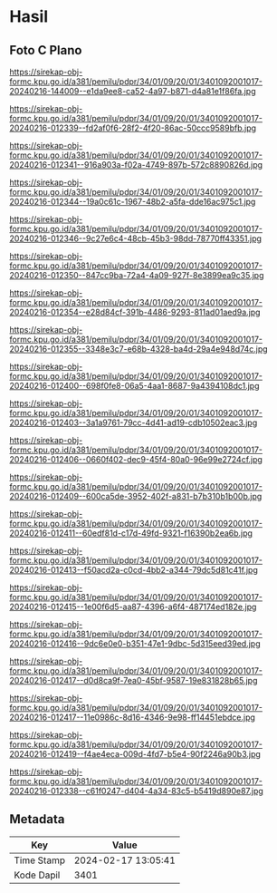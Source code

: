 # Hasil

## Foto C Plano

https://sirekap-obj-formc.kpu.go.id/a381/pemilu/pdpr/34/01/09/20/01/3401092001017-20240216-144009--e1da9ee8-ca52-4a97-b871-d4a81e1f86fa.jpg

https://sirekap-obj-formc.kpu.go.id/a381/pemilu/pdpr/34/01/09/20/01/3401092001017-20240216-012339--fd2af0f6-28f2-4f20-86ac-50ccc9589bfb.jpg

https://sirekap-obj-formc.kpu.go.id/a381/pemilu/pdpr/34/01/09/20/01/3401092001017-20240216-012341--916a903a-f02a-4749-897b-572c8890826d.jpg

https://sirekap-obj-formc.kpu.go.id/a381/pemilu/pdpr/34/01/09/20/01/3401092001017-20240216-012344--19a0c61c-1967-48b2-a5fa-dde16ac975c1.jpg

https://sirekap-obj-formc.kpu.go.id/a381/pemilu/pdpr/34/01/09/20/01/3401092001017-20240216-012346--9c27e6c4-48cb-45b3-98dd-78770ff43351.jpg

https://sirekap-obj-formc.kpu.go.id/a381/pemilu/pdpr/34/01/09/20/01/3401092001017-20240216-012350--847cc9ba-72a4-4a09-927f-8e3899ea9c35.jpg

https://sirekap-obj-formc.kpu.go.id/a381/pemilu/pdpr/34/01/09/20/01/3401092001017-20240216-012354--e28d84cf-391b-4486-9293-811ad01aed9a.jpg

https://sirekap-obj-formc.kpu.go.id/a381/pemilu/pdpr/34/01/09/20/01/3401092001017-20240216-012355--3348e3c7-e68b-4328-ba4d-29a4e948d74c.jpg

https://sirekap-obj-formc.kpu.go.id/a381/pemilu/pdpr/34/01/09/20/01/3401092001017-20240216-012400--698f0fe8-06a5-4aa1-8687-9a4394108dc1.jpg

https://sirekap-obj-formc.kpu.go.id/a381/pemilu/pdpr/34/01/09/20/01/3401092001017-20240216-012403--3a1a9761-79cc-4d41-ad19-cdb10502eac3.jpg

https://sirekap-obj-formc.kpu.go.id/a381/pemilu/pdpr/34/01/09/20/01/3401092001017-20240216-012406--0660f402-dec9-45f4-80a0-96e99e2724cf.jpg

https://sirekap-obj-formc.kpu.go.id/a381/pemilu/pdpr/34/01/09/20/01/3401092001017-20240216-012409--600ca5de-3952-402f-a831-b7b310b1b00b.jpg

https://sirekap-obj-formc.kpu.go.id/a381/pemilu/pdpr/34/01/09/20/01/3401092001017-20240216-012411--60edf81d-c17d-49fd-9321-f16390b2ea6b.jpg

https://sirekap-obj-formc.kpu.go.id/a381/pemilu/pdpr/34/01/09/20/01/3401092001017-20240216-012413--f50acd2a-c0cd-4bb2-a344-79dc5d81c41f.jpg

https://sirekap-obj-formc.kpu.go.id/a381/pemilu/pdpr/34/01/09/20/01/3401092001017-20240216-012415--1e00f6d5-aa87-4396-a6f4-487174ed182e.jpg

https://sirekap-obj-formc.kpu.go.id/a381/pemilu/pdpr/34/01/09/20/01/3401092001017-20240216-012416--9dc6e0e0-b351-47e1-9dbc-5d315eed39ed.jpg

https://sirekap-obj-formc.kpu.go.id/a381/pemilu/pdpr/34/01/09/20/01/3401092001017-20240216-012417--d0d8ca9f-7ea0-45bf-9587-19e831828b65.jpg

https://sirekap-obj-formc.kpu.go.id/a381/pemilu/pdpr/34/01/09/20/01/3401092001017-20240216-012417--11e0986c-8d16-4346-9e98-ff14451ebdce.jpg

https://sirekap-obj-formc.kpu.go.id/a381/pemilu/pdpr/34/01/09/20/01/3401092001017-20240216-012419--f4ae4eca-009d-4fd7-b5e4-90f2246a90b3.jpg

https://sirekap-obj-formc.kpu.go.id/a381/pemilu/pdpr/34/01/09/20/01/3401092001017-20240216-012338--c61f0247-d404-4a34-83c5-b5419d890e87.jpg


## Metadata

| Key        | Value               |
| ---------- | ------------------- |
| Time Stamp | 2024-02-17 13:05:41 |
| Kode Dapil | 3401                |



